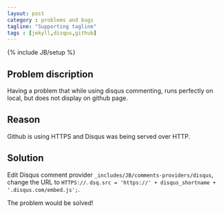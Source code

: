 ```yaml
---
layout: post
category : problems and bugs
tagline: "Supporting tagline"
tags : [jekyll,disqus,github]
---
```

{% include JB/setup %}

## Problem discription
Having a problem that while using disqus commenting, runs perfectly on local, but does not display on github page.

## Reason
Github is using HTTPS and Disqus was being served over HTTP.

## Solution
Edit Disqus comment provider `_includes/JB/comments-providers/disqus`, change the URL to `HTTPS://`.
`dsq.src = 'https://' + disqus_shortname + '.disqus.com/embed.js';`.

The problem would be solved! 